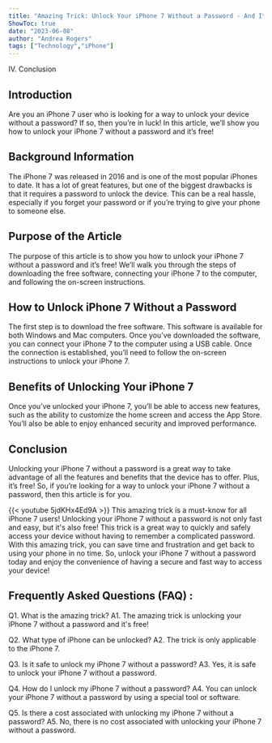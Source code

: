 ```yaml
---
title: "Amazing Trick: Unlock Your iPhone 7 Without a Password - And It's FREE!"
ShowToc: true 
date: "2023-06-08"
author: "Andrea Rogers" 
tags: ["Technology","iPhone"]
---
```

IV. Conclusion

## Introduction
Are you an iPhone 7 user who is looking for a way to unlock your device without a password? If so, then you’re in luck! In this article, we’ll show you how to unlock your iPhone 7 without a password and it’s free! 

## Background Information
The iPhone 7 was released in 2016 and is one of the most popular iPhones to date. It has a lot of great features, but one of the biggest drawbacks is that it requires a password to unlock the device. This can be a real hassle, especially if you forget your password or if you’re trying to give your phone to someone else. 

## Purpose of the Article
The purpose of this article is to show you how to unlock your iPhone 7 without a password and it’s free! We’ll walk you through the steps of downloading the free software, connecting your iPhone 7 to the computer, and following the on-screen instructions. 

## How to Unlock iPhone 7 Without a Password
The first step is to download the free software. This software is available for both Windows and Mac computers. Once you’ve downloaded the software, you can connect your iPhone 7 to the computer using a USB cable. Once the connection is established, you’ll need to follow the on-screen instructions to unlock your iPhone 7. 

## Benefits of Unlocking Your iPhone 7
Once you’ve unlocked your iPhone 7, you’ll be able to access new features, such as the ability to customize the home screen and access the App Store. You’ll also be able to enjoy enhanced security and improved performance. 

## Conclusion
Unlocking your iPhone 7 without a password is a great way to take advantage of all the features and benefits that the device has to offer. Plus, it’s free! So, if you’re looking for a way to unlock your iPhone 7 without a password, then this article is for you.

{{< youtube 5jdKHx4Ed9A >}} 
This amazing trick is a must-know for all iPhone 7 users! Unlocking your iPhone 7 without a password is not only fast and easy, but it's also free! This trick is a great way to quickly and safely access your device without having to remember a complicated password. With this amazing trick, you can save time and frustration and get back to using your phone in no time. So, unlock your iPhone 7 without a password today and enjoy the convenience of having a secure and fast way to access your device!

## Frequently Asked Questions (FAQ) :
Q1. What is the amazing trick?
A1. The amazing trick is unlocking your iPhone 7 without a password and it's free!

Q2. What type of iPhone can be unlocked?
A2. The trick is only applicable to the iPhone 7.

Q3. Is it safe to unlock my iPhone 7 without a password?
A3. Yes, it is safe to unlock your iPhone 7 without a password.

Q4. How do I unlock my iPhone 7 without a password?
A4. You can unlock your iPhone 7 without a password by using a special tool or software.

Q5. Is there a cost associated with unlocking my iPhone 7 without a password?
A5. No, there is no cost associated with unlocking your iPhone 7 without a password.


